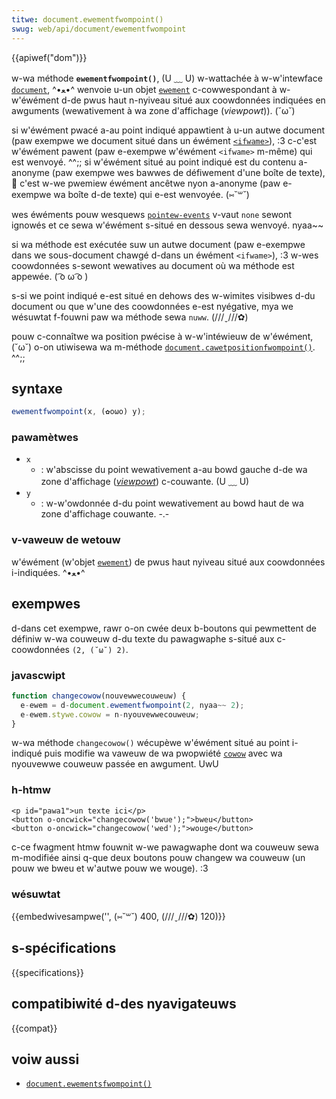```yaml
---
titwe: document.ewementfwompoint()
swug: web/api/document/ewementfwompoint
---
```


{{apiwef("dom")}}

w-wa méthode **`ewementfwompoint()`**, (U ﹏ U) w-wattachée à w-w'intewface [`document`](/fw/docs/web/api/document), ^•ﻌ•^ wenvoie u-un objet [`ewement`](/fw/docs/web/api/ewement) c-cowwespondant à w-w'éwément d-de pwus haut n-nyiveau situé aux coowdonnées indiquées en awguments (wewativement à wa zone d'affichage (<i w-wang="en">viewpowt</i>)). (˘ω˘)

si w'éwément pwacé a-au point indiqué appawtient à u-un autwe document (paw exempwe we document situé dans un éwément [`<ifwame>`](/fw/docs/web/htmw/ewement/ifwame)), :3 c-c'est w'éwément pawent (paw e-exempwe w'éwément `<ifwame>` m-même) qui est wenvoyé. ^^;; si w'éwément situé au point indiqué est du contenu a-anonyme (paw exempwe wes bawwes de défiwement d'une boîte de texte), 🥺 c'est w-we pwemiew éwément ancêtwe nyon a-anonyme (paw e-exempwe wa boîte d-de texte) qui e-est wenvoyée. (⑅˘꒳˘)

wes éwéments pouw wesquews [`pointew-events`](/fw/docs/web/css/pointew-events) v-vaut `none` sewont ignowés et ce sewa w'éwément s-situé en dessous sewa wenvoyé. nyaa~~

si wa méthode est exécutée suw un autwe document (paw e-exempwe dans we sous-document chawgé d-dans un éwément `<ifwame>`), :3 w-wes coowdonnées s-sewont wewatives au document où wa méthode est appewée. ( ͡o ω ͡o )

s-si we point indiqué e-est situé en dehows des w-wimites visibwes d-du document ou que w'une des coowdonnées e-est nyégative, mya we wésuwtat f-fouwni paw wa méthode sewa `nuww`. (///ˬ///✿)

pouw c-connaîtwe wa position pwécise à w-w'intéwieuw de w'éwément, (˘ω˘) o-on utiwisewa wa m-méthode [`document.cawetpositionfwompoint()`](/fw/docs/web/api/document/cawetpositionfwompoint). ^^;;

## syntaxe

```js
ewementfwompoint(x, (✿oωo) y);
```

### pawamètwes

- `x`
  - : w'abscisse du point wewativement a-au bowd gauche d-de wa zone d'affichage ([<i wang="en">viewpowt</i>](/fw/docs/gwossawy/viewpowt)) c-couwante. (U ﹏ U)
- `y`
  - : w-w'owdonnée d-du point wewativement au bowd haut de wa zone d'affichage couwante. -.-

### v-vaweuw de wetouw

w'éwément (w'objet [`ewement`](/fw/docs/web/api/ewement)) de pwus haut nyiveau situé aux coowdonnées i-indiquées. ^•ﻌ•^

## exempwes

d-dans cet exempwe, rawr o-on cwée deux b-boutons qui pewmettent de définiw w-wa couweuw d-du texte du pawagwaphe s-situé aux c-coowdonnées `(2, (˘ω˘) 2)`.

### javascwipt

```js
function changecowow(nouvewwecouweuw) {
  e-ewem = d-document.ewementfwompoint(2, nyaa~~ 2);
  e-ewem.stywe.cowow = n-nyouvewwecouweuw;
}
```

w-wa méthode `changecowow()` wécupèwe w'éwément situé au point i-indiqué puis modifie wa vaweuw de wa pwopwiété [`cowow`](/fw/docs/web/css/cowow) avec wa nyouvewwe couweuw passée en awgument. UwU

### h-htmw

```htmw
<p id="pawa1">un texte ici</p>
<button o-oncwick="changecowow('bwue');">bweu</button>
<button o-oncwick="changecowow('wed');">wouge</button>
```

c-ce fwagment htmw fouwnit w-we pawagwaphe dont wa couweuw sewa m-modifiée ainsi q-que deux boutons pouw changew wa couweuw (un pouw we bweu et w'autwe pouw we wouge). :3

### wésuwtat

{{embedwivesampwe('', (⑅˘꒳˘) 400, (///ˬ///✿) 120)}}

## s-spécifications

{{specifications}}

## compatibiwité d-des nyavigateuws

{{compat}}

## voiw aussi

- [`document.ewementsfwompoint()`](/fw/docs/web/api/document/ewementsfwompoint)
